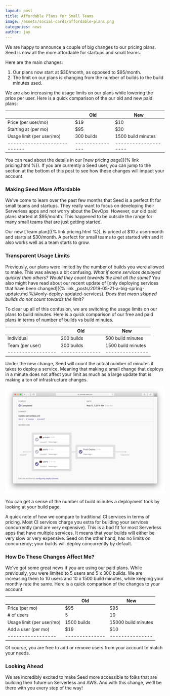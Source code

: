 ```yaml
---
layout: post
title: Affordable Plans for Small Teams
image: /assets/social-cards/affordable-plans.png
categories: news
author: jay
---
```


We are happy to announce a couple of big changes to our pricing plans. Seed is now all the more affordable for startups and small teams.

Here are the main changes:

1. Our plans now start at $30/month, as opposed to $95/month.
2. The limit on our plans is changing from the number of builds to the build minutes used.

We are also increasing the usage limits on our plans while lowering the price per user. Here is a quick comparison of the our old and new paid plans:

|                           | Old | New               |
|---------------------------|---------------|--------------------|
| Price (per user/mo)       | $19           | $10                |
| Starting at (per mo)      | $95           | $30                |
| Usage limit (per user/mo) | 300 builds    | 1500 build minutes |
|---------------------------|---------------|--------------------|

You can read about the details in our [new pricing page]({% link pricing.html %}). If you are currently a Seed user, you can jump to the section at the bottom of this post to see how these changes will impact your account.


### Making Seed More Affordable

We've come to learn over the past few months that Seed is a perfect fit for small teams and startups. They really want to focus on developing their Serverless apps and not worry about the DevOps. However, our old paid plans started at $95/month. This happened to be outside the range for many small teams that are just getting started.

Our new [Team plan]({% link pricing.html %}), is priced at $10 a user/month and starts at $30/month. A perfect for small teams to get started with and it also works well as a team starts to grow. 


### Transparent Usage Limits

Previously, our plans were limited by the number of builds you were allowed to make. This was always a bit confusing. _What if some services deployed quicker than others? Would they count towards the limit all the same?_ You also might have read about our recent update of [only deploying services that have been changed]({% link _posts/2019-05-21-a-big-spring-update.md %}#only-deploy-updated-services). _Does that mean skipped builds do not count towards the limit?_

To clear up all of this confusion, we are switching the usage limits on our plans to build minutes. Here is a quick comparison of our free and paid plans in terms of number of builds vs build minutes.

|                 | Old | New |
|-----------------|--------------|---------------|
| Individual      | 200 builds          | 500 build minutes           |
| Team (per user) | 300 builds         | 1500 build minutes          |
|-----------------|--------------|---------------|

Under the new change, Seed will count the actual number of minutes it takes to deploy a service. Meaning that making a small change that deploys in a minute does not affect your limit as much as a large update that is making a ton of infrastructure changes.

![Build report panel with build times](/assets/blog/affordable-plans-for-small-teams/build-report-panel-with-build-times.png)

You can get a sense of the number of build minutes a deployment took by looking at your build page.

A quick note of how we compare to traditional CI services in terms of pricing. Most CI services charge you extra for building your services concurrently (and are very expensive). This is a bad fit for most Serverless apps that have multiple services. It means that your builds will either be very slow or very expensive. Seed on the other hand, has no limits on concurrency; your builds will deploy concurrently by default.

### How Do These Changes Affect Me?

We've got some great news if you are using our paid plans. While previously, you were limited to 5 users and 5 x 300 builds. We are increasing them to 10 users and 10 x 1500 build minutes, while keeping your monthly rate the same. Here is a quick comparison of the changes to your account.

|                 | Old | New |
|-----------------|--------------|---------------|
| Price (per mo) | $95          | $95          |
| # of users | 5          | 10         |
| Usage limit (per user/mo) | 1500 builds          | 15000 build minutes         |
| Add a user (per mo) | $19          | $10         |
|-----------------|--------------|---------------|

Of course, you are free to add or remove users from your account to match your needs.

### Looking Ahead

We are incredibly excited to make Seed more accessible to folks that are building their future on Serverless and AWS. And with this change, we'll be there with you every step of the way!
